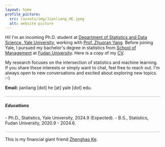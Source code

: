 ```yaml
---
layout: home
profile_picture:
  src: /assets/img/Jianliang_HE.jpeg
  alt: website picture
---
```

<p>
Hi! I'm an incoming Ph.D. student at <a href="https://statistics.yale.edu//">Department of Statistics and Data Science, Yale University</a>, 
	working with <a href="https://zhuoranyang.github.io/">Prof. Zhuoran Yang</a>.
Before joining Yale, I pursued my bachelor's degree in statistics from <a href="https://www.fdsm.fudan.edu.cn/aboutus/default.html">School of Management</a> at <a href="https://www.fudan.edu.cn/">Fudan University</a>.  
Here is a copy of my <a href="assets/files/Jianliang-He.pdf">CV</a>.
</p>

<p>
My research focuses on the intersection of statistics and machine learning. If you share these interests or simply want to chat, feel free to reach out. I'm always open to new conversations and excited about exploring new topics. :-)
</p>

<p>
<b>Email:</b> jianliang [dot] he [at] yale [dot] edu.
</p>

<hr style="height:1px;opacity:0.3;color:gray;margin:20px 0px 15px 0px">

<h5> Educations </h5>
- Ph.D., Statistics, Yale University, 2024.9 (Expected).
- B.S., Statistics, Fudan University, 2020.9 - 2024.6. 

<hr style="height:1px;opacity:0.3;color:gray;margin:20px 0px 15px 0px">
This is my financial giant friend <a href="https://www.linkedin.com/in/zhenhao-ke-73a432247/">Zhenghao Ke</a>. 
